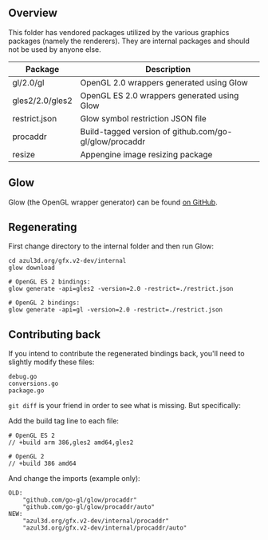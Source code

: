 ## Overview

This folder has vendored packages utilized by the various graphics packages (namely the renderers). They are internal packages and should not be used by anyone else.

| Package         | Description                                            |
|-----------------|--------------------------------------------------------|
| gl/2.0/gl       | OpenGL 2.0 wrappers generated using Glow               |
| gles2/2.0/gles2 | OpenGL ES 2.0 wrappers generated using Glow            |
| restrict.json   | Glow symbol restriction JSON file                      |
| procaddr        | Build-tagged version of github.com/go-gl/glow/procaddr |
| resize          | Appengine image resizing package                       |

## Glow

Glow (the OpenGL wrapper generator) can be found [on GitHub](http://github.com/go-gl/glow).

## Regenerating

First change directory to the internal folder and then run Glow:

```
cd azul3d.org/gfx.v2-dev/internal
glow download

# OpenGL ES 2 bindings:
glow generate -api=gles2 -version=2.0 -restrict=./restrict.json

# OpenGL 2 bindings:
glow generate -api=gl -version=2.0 -restrict=./restrict.json
```

## Contributing back

If you intend to contribute the regenerated bindings back, you'll need to slightly modify these files:

```
debug.go
conversions.go
package.go
```

`git diff` is your friend in order to see what is missing. But specifically:

Add the build tag line to each file:

```
# OpenGL ES 2
// +build arm 386,gles2 amd64,gles2

# OpenGL 2
// +build 386 amd64
```

And change the imports (example only):

```
OLD:
	"github.com/go-gl/glow/procaddr"
	"github.com/go-gl/glow/procaddr/auto"
NEW:
	"azul3d.org/gfx.v2-dev/internal/procaddr"
	"azul3d.org/gfx.v2-dev/internal/procaddr/auto"
```
